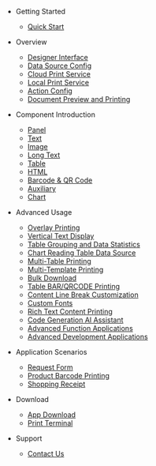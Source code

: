 - Getting Started
  - [Quick Start](../en/quickStart.md)

- Overview
  - [Designer Interface](../en/c-overview.md#start)
  - [Data Source Config](../en/c-datasourceOverview.md#start)
  - [Cloud Print Service](../en/sc-cloudPrint.md#start)
  - [Local Print Service](../en/sc-localPrint.md#start)
  - [Action Config](../en/c-actionOverview.md#start)
  - [Document Preview and Printing](../en/ad-print.md#start)
  
- Component Introduction
  - [Panel](../en/c-panel.md#start)
  - [Text](../en/c-text.md#start)
  - [Image](../en/c-image.md#start)
  - [Long Text](../en/c-longText.md#start)
  - [Table](../en/c-table.md#start)
  - [HTML](../en/c-rich.md#start)
  - [Barcode & QR Code](../en/c-barcode.md#start)
  - [Auxiliary](../en/c-auxiliary.md#start)
  - [Chart](../en/c-chart.md#start)

- Advanced Usage
  - [Overlay Printing](../en/ad-overprinting.md#start)
  - [Vertical Text Display](../en/ad-textPortrait.md#start)
  - [Table Grouping and Data Statistics](../en/ad-tableGroupData.md#start)
  - [Chart Reading Table Data Source](../en/ad-graphTable.md)
  - [Multi-Table Printing](../en/ad-multiTablePrint.md)
  - [Multi-Template Printing](../en/ad-multiTemplatePrint.md)
  - [Bulk Download](../en/ad-templateZip.md)
  - [Table BAR/QRCODE Printing](../en/ad-tableBQPrint.md)
  - [Content Line Break Customization](../en/ad-customLineWrapPrint.md)
  - [Custom Fonts](../en/ad-customFont.md#start)
  - [Rich Text Content Printing](../en/ad-richTextArea.md)
  - [Code Generation AI Assistant](../en/ad-aiHelp.md)
  - [Advanced Function Applications](../en/ad-highlevel.md#start)
  - [Advanced Development Applications](../en/sc-customDevelop.md)
  
- Application Scenarios
  <!-- - [PDF Generation and Sending](ad-generatePdf.md) -->
  - [Request Form](../en/sc-request.md#start)
  - [Product Barcode Printing](../en/sc-productBarCodePrint.md)
  - [Shopping Receipt](../en/sc-shoppingReceipt.md)

- Download
  - [App Download](../en/appDownload.md)
  - [Print Terminal](../en/download.md)

- Support
  <!-- - [FAQ](sp-qa.md) -->
  - [Contact Us](../en/sp-contact.md)